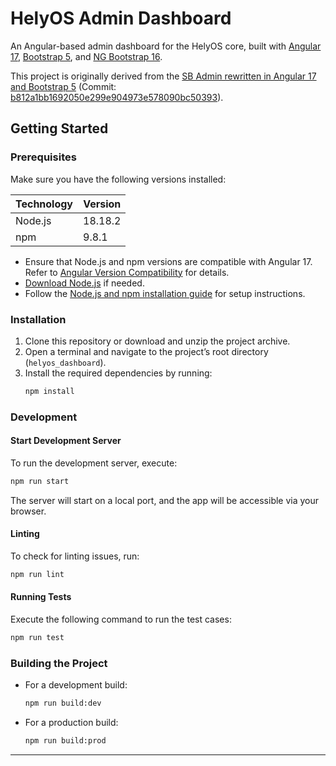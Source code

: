 # HelyOS Admin Dashboard

An Angular-based admin dashboard for the HelyOS core, built with [Angular 17](https://v17.angular.io/docs/), [Bootstrap 5](https://getbootstrap.com/docs/5.0/), and [NG Bootstrap 16](https://ng-bootstrap.github.io/releases/16.x/#/home).

This project is originally derived from the [SB Admin rewritten in Angular 17 and Bootstrap 5](https://github.com/start-angular/SB-Admin-BS4-Angular-8) (Commit: [b812a1bb1692050e299e904973e578090bc50393](https://github.com/start-angular/SB-Admin-BS4-Angular-8/tree/b812a1bb1692050e299e904973e578090bc50393)).

## Getting Started

### Prerequisites

Make sure you have the following versions installed:

| Technology | Version |
|------------|---------|
| Node.js    | 18.18.2 |
| npm        | 9.8.1   |

- Ensure that Node.js and npm versions are compatible with Angular 17. Refer to [Angular Version Compatibility](https://angular.dev/reference/versions) for details.
- [Download Node.js](https://nodejs.org/download/release/) if needed.
- Follow the [Node.js and npm installation guide](https://docs.npmjs.com/downloading-and-installing-node-js-and-npm) for setup instructions.

### Installation

1. Clone this repository or download and unzip the project archive.
2. Open a terminal and navigate to the project’s root directory (`helyos_dashboard`).
3. Install the required dependencies by running:
   ```bash
   npm install
   ```

### Development

#### Start Development Server

To run the development server, execute:
```bash
npm run start
```
The server will start on a local port, and the app will be accessible via your browser.

#### Linting

To check for linting issues, run:
```bash
npm run lint
```

#### Running Tests

Execute the following command to run the test cases:
```bash
npm run test
```

### Building the Project

- For a development build:
  ```bash
  npm run build:dev
  ```
- For a production build:
  ```bash
  npm run build:prod
  ```

--- 